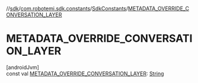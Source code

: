 //[sdk](../../../index.md)/[com.robotemi.sdk.constants](../index.md)/[SdkConstants](index.md)/[METADATA_OVERRIDE_CONVERSATION_LAYER](-m-e-t-a-d-a-t-a_-o-v-e-r-r-i-d-e_-c-o-n-v-e-r-s-a-t-i-o-n_-l-a-y-e-r.md)

# METADATA_OVERRIDE_CONVERSATION_LAYER

[androidJvm]\
const val [METADATA_OVERRIDE_CONVERSATION_LAYER](-m-e-t-a-d-a-t-a_-o-v-e-r-r-i-d-e_-c-o-n-v-e-r-s-a-t-i-o-n_-l-a-y-e-r.md): [String](https://kotlinlang.org/api/latest/jvm/stdlib/kotlin/-string/index.html)

